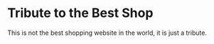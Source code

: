# Tribute to the Best Shop
This is not the best shopping website in the world, it is just a tribute.
